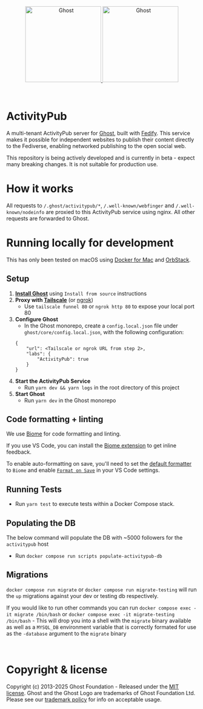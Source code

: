 &nbsp;
<p align="center">
  <a href="https://ghost.org/#gh-light-mode-only" target="_blank">
    <img src="https://user-images.githubusercontent.com/65487235/157884383-1b75feb1-45d8-4430-b636-3f7e06577347.png" alt="Ghost" width="200px">
  </a>
  <a href="https://ghost.org/#gh-dark-mode-only" target="_blank">
    <img src="https://user-images.githubusercontent.com/65487235/157849205-aa24152c-4610-4d7d-b752-3a8c4f9319e6.png" alt="Ghost" width="200px">
  </a>
</p>
&nbsp;

# ActivityPub

A multi-tenant ActivityPub server for [Ghost](https://ghost.org/), built with [Fedify](https://fedify.dev/). This service makes it possible for independent websites to publish their content directly to the Fediverse, enabling networked publishing to the open social web.

This repository is being actively developed and is currently in beta - expect many breaking changes. It is not suitable for production use.

# How it works

All requests to `/.ghost/activitypub/*`, `/.well-known/webfinger` and `/.well-known/nodeinfo` are proxied to this ActivityPub service using nginx. All other requests are forwarded to Ghost.

# Running locally for development

This has only been tested on macOS using [Docker for Mac](https://docs.docker.com/desktop/install/mac-install/) and [OrbStack](https://orbstack.dev/).

## Setup

1. **[Install Ghost](https://ghost.org/docs/install/)** using `Install from source` instructions
2. **Proxy with [Tailscale](https://tailscale.com/kb/1080/cli?q=cli)** (or [ngrok](https://ngrok.com/))
    - Use `tailscale funnel 80` or `ngrok http 80` to expose your local port 80
3. **Configure Ghost**
    - In the Ghost monorepo, create a `config.local.json` file under `ghost/core/config.local.json`, with the following configuration:
    ```
    {
        "url": <Tailscale or ngrok URL from step 2>,
        "labs": {
            "ActivityPub": true
        }
    }
    ```
4. **Start the ActivityPub Service**
    - Run `yarn dev && yarn logs` in the root directory of this project
5. **Start Ghost**
    - Run `yarn dev` in the Ghost monorepo


## Code formatting + linting

We use [Biome](https://biomejs.dev/) for code formatting and linting.

If you use VS Code, you can install the [Biome extension](https://marketplace.visualstudio.com/items?itemName=biomejs.biome) to get inline feedback.

To enable auto-formatting on save, you'll need to set the [default formatter](https://biomejs.dev/reference/vscode/#default-formatter) to `Biome` and enable [`Format on Save`](https://biomejs.dev/reference/vscode/#format-on-save) in your VS Code settings.

## Running Tests

- Run `yarn test` to execute tests within a Docker Compose stack.

## Populating the DB

The below command will populate the DB with ~5000 followers for the `activitypub` host

- Run `docker compose run scripts populate-activitypub-db`

## Migrations

`docker compose run migrate` or `docker compose run migrate-testing` will run the `up` migrations against your dev or testing db respectively.

If you would like to run other commands you can run `docker compose exec -it migrate /bin/bash` or `docker compose exec -it migrate-testing /bin/bash` - This will drop you into a shell with the `migrate` binary available as well as a `MYSQL_DB` environment variable that is correctly formated for use as the `-database` argument to the `migrate` binary

&nbsp;

# Copyright & license

Copyright (c) 2013-2025 Ghost Foundation - Released under the [MIT license](LICENSE). Ghost and the Ghost Logo are trademarks of Ghost Foundation Ltd. Please see our [trademark policy](https://ghost.org/trademark/) for info on acceptable usage.

